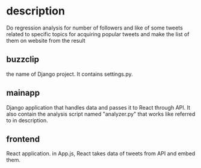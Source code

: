 # description
Do regression analysis for number of followers and like of some tweets related to specific topics for acquiring popular tweets and make the list of them on website from the result

## buzzclip
the name of Django project. It contains settings.py.

## mainapp
Django application that handles data and passes it to React through API.
It also contain the analysis script named "analyzer.py" that works like referred to in description.

## frontend
React application. in App.js, React takes data of tweets from API and embed them.
